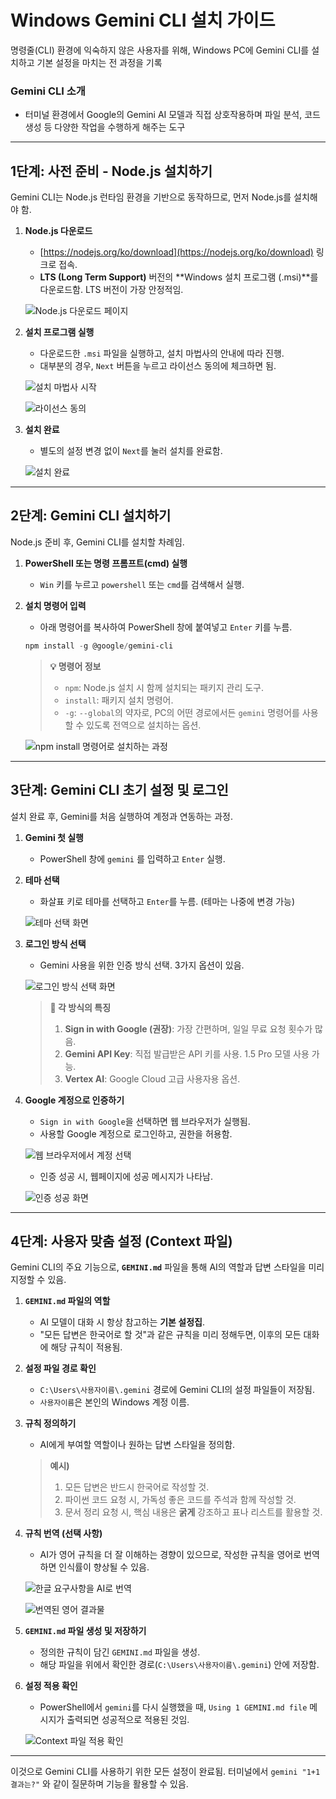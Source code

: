 # Windows Gemini CLI 설치 가이드

명령줄(CLI) 환경에 익숙하지 않은 사용자를 위해, Windows PC에 Gemini CLI를 설치하고 기본 설정을 마치는 전 과정을 기록

### Gemini CLI 소개

- 터미널 환경에서 Google의 Gemini AI 모델과 직접 상호작용하며 파일 분석, 코드 생성 등 다양한 작업을 수행하게 해주는 도구

---

## 1단계: 사전 준비 - Node.js 설치하기

Gemini CLI는 Node.js 런타임 환경을 기반으로 동작하므로, 먼저 Node.js를 설치해야 함.

1.  **Node.js 다운로드**
    - [https://nodejs.org/ko/download](https://nodejs.org/ko/download) 링크로 접속.
    - **LTS (Long Term Support)** 버전의 **Windows 설치 프로그램 (.msi)**를 다운로드함. LTS 버전이 가장 안정적임.

    ![Node.js 다운로드 페이지](./image.png)

2.  **설치 프로그램 실행**
    - 다운로드한 `.msi` 파일을 실행하고, 설치 마법사의 안내에 따라 진행.
    - 대부분의 경우, `Next` 버튼을 누르고 라이선스 동의에 체크하면 됨.

    ![설치 마법사 시작](./image%201.png)

    ![라이선스 동의](./image%202.png)

3.  **설치 완료**
    - 별도의 설정 변경 없이 `Next`를 눌러 설치를 완료함.

    ![설치 완료](./image%203.png)

---

## 2단계: Gemini CLI 설치하기

Node.js 준비 후, Gemini CLI를 설치할 차례임.

1.  **PowerShell 또는 명령 프롬프트(cmd) 실행**
    - `Win` 키를 누르고 `powershell` 또는 `cmd`를 검색해서 실행.

2.  **설치 명령어 입력**
    - 아래 명령어를 복사하여 PowerShell 창에 붙여넣고 `Enter` 키를 누름.

    ```powershell
    npm install -g @google/gemini-cli
    ```
    > **💡 명령어 정보**
    > - `npm`: Node.js 설치 시 함께 설치되는 패키지 관리 도구.
    > - `install`: 패키지 설치 명령어.
    > - `-g`: `--global`의 약자로, PC의 어떤 경로에서든 `gemini` 명령어를 사용할 수 있도록 전역으로 설치하는 옵션.

    ![npm install 명령어로 설치하는 과정](./image%204.png)

---

## 3단계: Gemini CLI 초기 설정 및 로그인

설치 완료 후, Gemini를 처음 실행하여 계정과 연동하는 과정.

1.  **Gemini 첫 실행**
    - PowerShell 창에 `gemini` 를 입력하고 `Enter` 실행.

2.  **테마 선택**
    - 화살표 키로 테마를 선택하고 `Enter`를 누름. (테마는 나중에 변경 가능)

    ![테마 선택 화면](./image%205.png)

3.  **로그인 방식 선택**
    - Gemini 사용을 위한 인증 방식 선택. 3가지 옵션이 있음.

    ![로그인 방식 선택 화면](./image%206.png)

    > **🤔 각 방식의 특징**
    > 1.  **Sign in with Google (권장)**: 가장 간편하며, 일일 무료 요청 횟수가 많음.
    > 2.  **Gemini API Key**: 직접 발급받은 API 키를 사용. 1.5 Pro 모델 사용 가능.
    > 3.  **Vertex AI**: Google Cloud 고급 사용자용 옵션.

4.  **Google 계정으로 인증하기**
    - `Sign in with Google`을 선택하면 웹 브라우저가 실행됨.
    - 사용할 Google 계정으로 로그인하고, 권한을 허용함.

    ![웹 브라우저에서 계정 선택](./image%207.png)

    - 인증 성공 시, 웹페이지에 성공 메시지가 나타남.

    ![인증 성공 화면](./image%208.png)

---

## 4단계: 사용자 맞춤 설정 (Context 파일)

Gemini CLI의 주요 기능으로, **`GEMINI.md`** 파일을 통해 AI의 역할과 답변 스타일을 미리 지정할 수 있음.

1.  **`GEMINI.md` 파일의 역할**
    - AI 모델이 대화 시 항상 참고하는 **기본 설정집**.
    - "모든 답변은 한국어로 할 것"과 같은 규칙을 미리 정해두면, 이후의 모든 대화에 해당 규칙이 적용됨.

2.  **설정 파일 경로 확인**
    - `C:\Users\사용자이름\.gemini` 경로에 Gemini CLI의 설정 파일들이 저장됨.
    - `사용자이름`은 본인의 Windows 계정 이름.

3.  **규칙 정의하기**
    - AI에게 부여할 역할이나 원하는 답변 스타일을 정의함.

    > **예시)**
    > 1.  모든 답변은 반드시 한국어로 작성할 것.
    > 2.  파이썬 코드 요청 시, 가독성 좋은 코드를 주석과 함께 작성할 것.
    > 3.  문서 정리 요청 시, 핵심 내용은 **굵게** 강조하고 표나 리스트를 활용할 것.

4.  **규칙 번역 (선택 사항)**
    - AI가 영어 규칙을 더 잘 이해하는 경향이 있으므로, 작성한 규칙을 영어로 번역하면 인식률이 향상될 수 있음.

    ![한글 요구사항을 AI로 번역](./image%209.png)

    ![번역된 영어 결과물](./image%2010.png)

5.  **`GEMINI.md` 파일 생성 및 저장하기**
    - 정의한 규칙이 담긴 `GEMINI.md` 파일을 생성.
    - 해당 파일을 위에서 확인한 경로(`C:\Users\사용자이름\.gemini`) 안에 저장함.

6.  **설정 적용 확인**
    - PowerShell에서 `gemini`를 다시 실행했을 때, `Using 1 GEMINI.md file` 메시지가 출력되면 성공적으로 적용된 것임.

    ![Context 파일 적용 확인](./image%2011.png)

---

이것으로 Gemini CLI를 사용하기 위한 모든 설정이 완료됨. 터미널에서 `gemini "1+1 결과는?"` 와 같이 질문하며 기능을 활용할 수 있음.